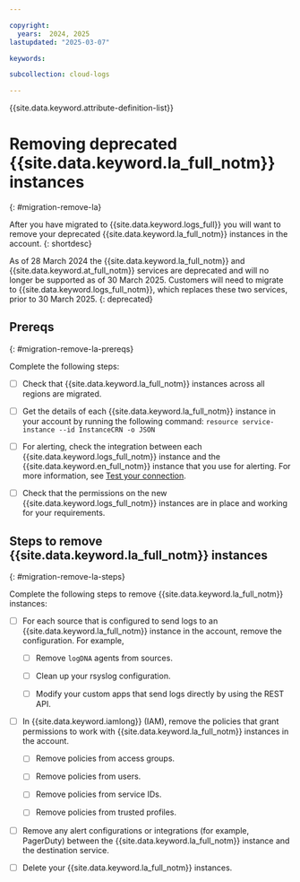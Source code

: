 ```yaml
---

copyright:
  years:  2024, 2025
lastupdated: "2025-03-07"

keywords:

subcollection: cloud-logs

---
```


{{site.data.keyword.attribute-definition-list}}


# Removing deprecated {{site.data.keyword.la_full_notm}} instances
{: #migration-remove-la}

After you have migrated to {{site.data.keyword.logs_full}} you will want to remove your deprecated {{site.data.keyword.la_full_notm}} instances in the account.
{: shortdesc}

As of 28 March 2024 the {{site.data.keyword.la_full_notm}} and {{site.data.keyword.at_full_notm}} services are deprecated and will no longer be supported as of 30 March 2025. Customers will need to migrate to {{site.data.keyword.logs_full_notm}}, which replaces these two services, prior to 30 March 2025.
{: deprecated}

## Prereqs
{: #migration-remove-la-prereqs}

Complete the following steps:

- [ ]  Check that {{site.data.keyword.la_full_notm}} instances across all regions are migrated.

- [ ] Get the details of each {{site.data.keyword.la_full_notm}} instance in your account by running the following command: `resource service-instance --id InstanceCRN -o JSON`

- [ ] For alerting, check the integration between each {{site.data.keyword.logs_full_notm}} instance and the {{site.data.keyword.en_full_notm}} instance that you use for alerting. For more information, see [Test your connection](/docs/cloud-logs?topic=cloud-logs-event-notifications-configure#event-notifications-configure-next).

- [ ] Check that the permissions on the new {{site.data.keyword.logs_full_notm}} instances are in place and working for your requirements.


## Steps to remove {{site.data.keyword.la_full_notm}} instances
{: #migration-remove-la-steps}

Complete the following steps to remove {{site.data.keyword.la_full_notm}} instances:

- [ ] For each source that is configured to send logs to an {{site.data.keyword.la_full_notm}} instance in the account, remove the configuration. For example,

    - [ ] Remove `logDNA` agents from sources.

    - [ ] Clean up your rsyslog configuration.

    - [ ] Modify your custom apps that send logs directly by using the REST API.

- [ ] In {{site.data.keyword.iamlong}} (IAM), remove the policies that grant permissions to work with {{site.data.keyword.la_full_notm}} instances in the account.

    - [ ] Remove policies from access groups.

    - [ ] Remove policies from users.

    - [ ] Remove policies from service IDs.

    - [ ] Remove policies from trusted profiles.

- [ ] Remove any alert configurations or integrations (for example, PagerDuty) between the {{site.data.keyword.la_full_notm}} instance and the destination service.

- [ ] Delete your {{site.data.keyword.la_full_notm}} instances.
